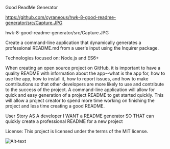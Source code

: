 Good ReadMe Generator

https://github.com/cyraneous/hwk-8-good-readme-generator/src/Capture.JPG

hwk-8-good-readme-generator/src/Capture.JPG

Create a command-line application that dynamically generates a professional README.md from a user's input using the Inquirer package. 

Technologies focused on: Node.js and ES6+

When creating an open source project on GitHub, it is important to have a quality README with information about the app--what is the app for, how to use the app, how to install it, how to report issues, and how to make contributions so that other developers are more likely to use and contribute to the success of the project. A command-line application will allow for quick and easy generation of a project README to get started quickly. This will allow a project creator to spend more time working on finishing the project and less time creating a good README.

User Story
AS A developer
I WANT a README generator
SO THAT can quickly create a professional README for a new project

License: This project is licensed under the terms of the MIT license.

![Alt-text](https://github.com/cyraneous/hwk-8-good-readme-generator/src/Capture.JPG)



